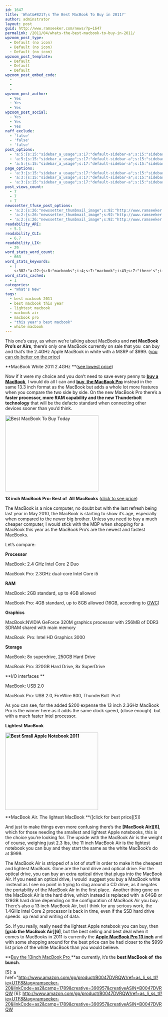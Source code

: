 ```yaml
---
id: 1647
title: 'What&#8217;s The Best MacBook To Buy in 2011?'
author: adminstrator
layout: post
guid: http://www.ramseeker.com/news/?p=1647
permalink: /2011/04/whats-the-best-macbook-to-buy-in-2011/
wpzoom_post_type:
  - Default (no icon)
  - Default (no icon)
  - Default (no icon)
wpzoom_post_template:
  - Default
  - Default
  - Default
wpzoom_post_embed_code:
  - 
  - 
  - 
wpzoom_post_author:
  - Yes
  - Yes
  - Yes
wpzoom_post_social:
  - Yes
  - Yes
  - Yes
naff_exclude:
  - 'false'
  - 'false'
  - 'false'
post_options:
  - 'a:5:{s:15:"sidebar_a_usage";s:17:"default-sidebar-a";s:15:"sidebar_b_usage";s:17:"default-sidebar-b";s:9:"hwa_usage";s:17:"default-headerbar";s:8:"ad_above";s:0:"";s:8:"ad_below";s:0:"";}'
  - 'a:5:{s:15:"sidebar_a_usage";s:17:"default-sidebar-a";s:15:"sidebar_b_usage";s:17:"default-sidebar-b";s:9:"hwa_usage";s:17:"default-headerbar";s:8:"ad_above";s:0:"";s:8:"ad_below";s:0:"";}'
  - 'a:5:{s:15:"sidebar_a_usage";s:17:"default-sidebar-a";s:15:"sidebar_b_usage";s:17:"default-sidebar-b";s:9:"hwa_usage";s:17:"default-headerbar";s:8:"ad_above";s:0:"";s:8:"ad_below";s:0:"";}'
page_options:
  - 'a:3:{s:15:"sidebar_a_usage";s:17:"default-sidebar-a";s:15:"sidebar_b_usage";s:17:"default-sidebar-b";s:9:"hwa_usage";s:17:"default-headerbar";}'
  - 'a:3:{s:15:"sidebar_a_usage";s:17:"default-sidebar-a";s:15:"sidebar_b_usage";s:17:"default-sidebar-b";s:9:"hwa_usage";s:17:"default-headerbar";}'
  - 'a:3:{s:15:"sidebar_a_usage";s:17:"default-sidebar-a";s:15:"sidebar_b_usage";s:17:"default-sidebar-b";s:9:"hwa_usage";s:17:"default-headerbar";}'
post_views_count:
  - 7
  - 7
  - 7
newssetter_tfuse_post_options:
  - 'a:2:{s:26:"newssetter_thumbnail_image";s:92:"http://www.ramseeker.com/wp-content/uploads/2011/04/Screen-shot-2011-04-03-at-4.23.42-PM.png";s:24:"newssetter_disable_image";s:4:"true";}'
  - 'a:2:{s:26:"newssetter_thumbnail_image";s:92:"http://www.ramseeker.com/wp-content/uploads/2011/04/Screen-shot-2011-04-03-at-4.23.42-PM.png";s:24:"newssetter_disable_image";s:4:"true";}'
  - 'a:2:{s:26:"newssetter_thumbnail_image";s:92:"http://www.ramseeker.com/wp-content/uploads/2011/04/Screen-shot-2011-04-03-at-4.23.42-PM.png";s:24:"newssetter_disable_image";s:4:"true";}'
readability_ARI:
  - 5.1
readability_CLI:
  - 6.7
readability_LIX:
  - 29
word_stats_word_count:
  - 663
word_stats_keywords:
  - |
    s:382:"a:22:{s:8:"macbooks";i:4;s:7:"macbook";i:43;s:7:"there's";i:4;s:9:"currently";i:3;s:4:"4ghz";i:3;s:5:"apple";i:4;s:5:"white";i:5;s:5:"price";i:6;s:4:"need";i:4;s:7:"instead";i:3;s:4:"same";i:3;s:4:"inch";i:6;s:9:"processor";i:5;s:8:"standard";i:3;s:4:"best";i:6;s:5:"intel";i:5;s:4:"core";i:4;s:8:"graphics";i:3;s:4:"hard";i:6;s:5:"drive";i:11;s:8:"lightest";i:6;s:7:"optical";i:4;}";
word_stats_cached:
  - 1
categories:
  - "What's New"
tags:
  - best macbook 2011
  - best macbook this year
  - lightest macbook
  - macbook air
  - macbook pro
  - "this year's best macbook"
  - white macbook
---
```

<div style="float: right; margin-right: 5px;">
</div>

<div style="float: right; margin-right: 5px;">
</div>

<div style="float: right; margin-right: 5px;">
</div>

This one&#8217;s easy, as when we&#8217;re talking about MacBooks and **not MacBook Pro&#8217;s or Airs**, there&#8217;s only one MacBook currently on sale that you  can buy and that&#8217;s the 2.4GHz Apple MacBook in white with a MSRP of $999. ([you can do better on the price][1])

**MacBook White 2011 2.4GHz **([see lowest price][1])

Now if it were my choice and you don&#8217;t need to save every penny to **[buy a MacBook][1]**, I would do all I can and **[buy  the MacBook Pro][2]** instead in the same 13.3 inch format as the MacBook but adds a whole lot more features when you compare the two side by side. On the new MacBook Pro there&#8217;s a **faster processor, more RAM capability and the new Thunderbolt technology** that will be the defacto standard when connecting other devices sooner than you&#8217;d think.

[<img class="alignnone size-full wp-image-1651" title="Best MacBook Ever" src="http://www.ramseeker.com/wp-content/uploads/2011/04/Screen-shot-2011-04-03-at-4.25.22-PM.png" alt="Best MacBook To Buy Today" width="298" height="243" />][2]

**13 inch MacBook Pro: Best of  All MacBooks** ([click to see price][2])

The MacBook is a nice computer, no doubt but with the last refresh being last year in May 2010, the MacBook is starting to show it&#8217;s age, especially when compared to the newer big brother. Unless you need to buy a much cheaper computer, I would stick with the MBP when shopping for a MacBook this year as the MacBook Pro&#8217;s are the newest and fastest MacBooks.

Let&#8217;s compare:

**Processor**

MacBook: 2.4 GHz Intel Core 2 Duo

MacBook Pro: 2.3GHz dual-core Intel Core i5

**RAM**

MacBook: 2GB standard, up to 4GB allowed

MacBook Pro: 4GB standard, up to 8GB allowed (16GB, according to [OWC][3])

**Graphics**

MacBook:NVIDIA GeForce 320M graphics processor with 256MB of DDR3 SDRAM shared with main memory

MacBook  Pro: Intel HD Graphics 3000

**Storage**

MacBook: 8x superdrive, 250GB Hard Drive

MacBook Pro: 320GB Hard Drive, 8x SuperDrive

**I/O interfaces **

MacBook: USB 2.0

MacBook Pro: USB 2.0, FireWire 800, ThunderBolt  Port

As you can see, for the added $200 expense the 13 inch 2.3GHz MacBook Pro is the winner here as it adds the same clock speed, (close enough)  but with a much faster Intel processor.

**Lightest MacBook**

**[<img class="alignnone size-full wp-image-1653" title="Lightest MacBook of All" src="http://www.ramseeker.com/wp-content/uploads/2011/04/Screen-shot-2011-04-03-at-4.29.46-PM.png" alt="Best Small Apple Notebook 2011" width="297" height="247" />][4]**

**MacBook Air. The lightest MacBook **([click for best price][5])

And just to make things even more confusing there&#8217;s the **[MacBook Air][6]**, which for those needing the smallest and lightest Apple notebooks, this is the choice you&#8217;re looking for. The upside with the MacBook Air is the weight of course, weighing just 2.3 lbs, the 11 inch MacBook Air is the lightest notebook you can buy and they start the same as the white MacBook&#8217;s do at $999.

The MacBook Air is stripped of a lot of stuff in order to make it the cheapest and lightest MacBook. Gone are the hard drive and optical drive. For the optical drive, you can buy an extra optical drive that plugs into the MacBook Air. If you need an optical drive, I would  suggest you buy a MacBook white  instead as I see no point in trying to slug around a CD drive, as it negates the portability of the MacBook Air in the first place.  Another thing gone on the MacBook Air is the hard drive, which instead is replaced with  a 64GB or 128GB hard drive depending on the configuration of MacBook Air you buy. There&#8217;s also a 13 inch MacBook Air, but I think for any serious work, the 1.4GHz Intel Core 2 processor is back in time, even if the SSD hard drive speeds  up read and writing of data.

So. If you really, really need the lightest Apple notebook you can buy, then **[grab the MacBook Air][6]**, but the best selling and best deal when it comes to MacBooks in 2011 is currently the **[Apple MacBook Pro 13 inch][2]** and with some shopping around for the best price can be had closer to the $999 list price of the white MacBook than you would believe.

**[Buy the 13inch MacBook Pro ][2]**as currently, it&#8217;s the **best MacBook of  the bunch**.

 [1]: http://www.amazon.com/gp/product/B002C7489S/ref=as_li_ss_tl?ie=UTF8&tag=ramseeker-20&linkCode=as2&camp=1789&creative=390957&creativeASIN=B002C7489S
 [2]: http://www.amazon.com/gp/product/B002QQ8H8I/ref=as_li_ss_tl?ie=UTF8&tag=ramseeker-20&linkCode=as2&camp=1789&creative=390957&creativeASIN=B002QQ8H8I
 [3]: http://www.ramseeker.com/OWC
 [4]: http://www.ramseeker.com/wp-content/uploads/2011/04/Screen-shot-2011-04-03-at-4.29.46-PM.png
 [5]: a href="http://www.amazon.com/gp/product/B0047DVRQW/ref=as_li_ss_tl?ie=UTF8&tag=ramseeker-20&linkCode=as2&camp=1789&creative=390957&creativeASIN=B0047DVRQW
 [6]: http://www.amazon.com/gp/product/B0047DVRQW/ref=as_li_ss_tl?ie=UTF8&tag=ramseeker-20&linkCode=as2&camp=1789&creative=390957&creativeASIN=B0047DVRQW